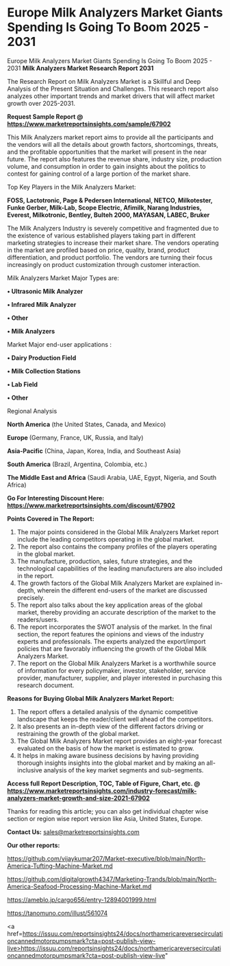 # Europe Milk Analyzers Market Giants Spending Is Going To Boom 2025 - 2031
Europe Milk Analyzers Market Giants Spending Is Going To Boom 2025 - 2031
<strong>Milk Analyzers Market Research Report 2031</strong>

The Research Report on Milk Analyzers Market is a Skillful and Deep Analysis of the Present Situation and Challenges. This research report also analyzes other important trends and market drivers that will affect market growth over 2025-2031.

<strong>Request Sample Report @ <a href=https://www.marketreportsinsights.com/sample/67902>https://www.marketreportsinsights.com/sample/67902</a></strong>

This Milk Analyzers market report aims to provide all the participants and the vendors will all the details about growth factors, shortcomings, threats, and the profitable opportunities that the market will present in the near future. The report also features the revenue share, industry size, production volume, and consumption in order to gain insights about the politics to contest for gaining control of a large portion of the market share.

Top Key Players in the Milk Analyzers Market:

<strong>FOSS, Lactotronic, Page & Pedersen International, NETCO, Milkotester, Funke Gerber, Milk-Lab, Scope Electric, Afimilk, Narang Industries, Everest, Milkotronic, Bentley, Bulteh 2000, MAYASAN, LABEC, Bruker</strong>

The Milk Analyzers Industry is severely competitive and fragmented due to the existence of various established players taking part in different marketing strategies to increase their market share. The vendors operating in the market are profiled based on price, quality, brand, product differentiation, and product portfolio. The vendors are turning their focus increasingly on product customization through customer interaction.

Milk Analyzers Market Major Types are:

<strong>• Ultrasonic Milk Analyzer

• Infrared Milk Analyzer

• Other

• Milk Analyzers</strong>

Market Major end-user applications :

<strong>• Dairy Production Field

• Milk Collection Stations

• Lab Field

• Other</strong>

Regional Analysis

</u><strong><b>North America</b></strong> (the United States, Canada, and Mexico)

<strong><b>Europe </b></strong>(Germany, France, UK, Russia, and Italy)

<strong><b>Asia-Pacific</b></strong> (China, Japan, Korea, India, and Southeast Asia)

<strong><b>South America</b></strong> (Brazil, Argentina, Colombia, etc.)

<strong><b>The Middle East and Africa</b></strong> (Saudi Arabia, UAE, Egypt, Nigeria, and South Africa)

<strong>Go For Interesting Discount Here: <a href=https://www.marketreportsinsights.com/discount/67902>https://www.marketreportsinsights.com/discount/67902</a></strong>

<strong>Points Covered in The Report:</strong>
<ol>
  <li>The major points considered in the Global Milk Analyzers Market report include the leading competitors operating in the global market.</li>
  <li>The report also contains the company profiles of the players operating in the global market.</li>
  <li>The manufacture, production, sales, future strategies, and the technological capabilities of the leading manufacturers are also included in the report.</li>
  <li>The growth factors of the Global Milk Analyzers Market are explained in-depth, wherein the different end-users of the market are discussed precisely.</li>
  <li>The report also talks about the key application areas of the global market, thereby providing an accurate description of the market to the readers/users.</li>
  <li>The report incorporates the SWOT analysis of the market. In the final section, the report features the opinions and views of the industry experts and professionals. The experts analyzed the export/import policies that are favorably influencing the growth of the Global Milk Analyzers Market.</li>
  <li>The report on the Global Milk Analyzers Market is a worthwhile source of information for every policymaker, investor, stakeholder, service provider, manufacturer, supplier, and player interested in purchasing this research document.</li>
</ol>
<strong>Reasons for Buying Global Milk Analyzers Market Report:</strong>

<ol>
  <li>The report offers a detailed analysis of the dynamic competitive landscape that keeps the reader/client well ahead of the competitors.</li>
  <li>It also presents an in-depth view of the different factors driving or restraining the growth of the global market.</li>
  <li>The Global Milk Analyzers Market report provides an eight-year forecast evaluated on the basis of how the market is estimated to grow.</li>
  <li>It helps in making aware business decisions by having providing thorough insights insights into the global market and by making an all-inclusive analysis of the key market segments and sub-segments.</li>
</ol>
<strong>Access full Report Description, TOC, Table of Figure, Chart, etc. @ <a href=https://www.marketreportsinsights.com/industry-forecast/milk-analyzers-market-growth-and-size-2021-67902>https://www.marketreportsinsights.com/industry-forecast/milk-analyzers-market-growth-and-size-2021-67902</a></strong>


Thanks for reading this article; you can also get individual chapter wise section or region wise report version like Asia, United States, Europe.

<strong>Contact Us:</strong>
sales@marketreportsinsights.com

<strong>Our other reports:</strong>

<a href=https://github.com/vijaykumar207/Market-executive/blob/main/North-America-Tufting-Machine-Market.md>https://github.com/vijaykumar207/Market-executive/blob/main/North-America-Tufting-Machine-Market.md</a>

<a href=https://github.com/digitalgrowth4347/Marketing-Trands/blob/main/North-America-Seafood-Processing-Machine-Market.md>https://github.com/digitalgrowth4347/Marketing-Trands/blob/main/North-America-Seafood-Processing-Machine-Market.md</a>

<a href=https://ameblo.jp/cargo656/entry-12894001999.html>https://ameblo.jp/cargo656/entry-12894001999.html</a>

<a href=https://tanomuno.com/illust/561074>https://tanomuno.com/illust/561074</a>

<a href=https://issuu.com/reportsinsights24/docs/northamericareversecirculationcannedmotorpumpsmark?cta=post-publish-view-live>https://issuu.com/reportsinsights24/docs/northamericareversecirculationcannedmotorpumpsmark?cta=post-publish-view-live</a>"

